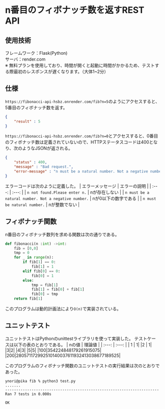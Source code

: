 # n番目のフィボナッチ数を返すREST API

## 使用技術
フレームワーク：Flask(Python)   
サーバ：render.com  
※ 無料プランを使用しており、時間が開くと起動に時間がかかるため、テストする際最初のレスポンスが遅くなります。（大体1~2分）

## 仕様
`https://fibonacci-api-hsbz.onrender.com/fib?n=5`のようにアクセスすると、5番目のフィボナッチ数を返す。
```json
{
    "result" : 5
}
```
`https://fibonacci-api-hsbz.onrender.com/fib?n=0`とアクセスすると、0番目のフィボナッチ数は定義されていないので、HTTPステータスコードは400となり、次のようなJSONが返される。
```json
{
    "status" : 400,
    "message" : "Bad request.",
    "error-message" : "n must be a natural number. Not a negative number."
}
```

エラーコードは次のように定義した。
| エラーメッセージ | エラーの説明 | 
| :---: | :---: |
| `n not found.Please enter n.` | nが存在しない |
| `n must be a natural number. Not a negative number.` | nが0以下の数字である |
| `n must be natural number.` | nが整数でない |

## フィボナッチ関数
n番目のフィボナッチ数列を求める関数は次の通りである。
```python
def fibonacci(n :int) ->int:
    fib = [0,0]
    tmp = 0
    for _ in range(n):
        if fib[1] == 0:
            fib[1] = 1
        elif fib[0] == 0:
            fib[0] = 1
        else:
            tmp = fib[1]
            fib[1] = fib[0] + fib[1]
            fib[0] = tmp
    return fib[1]
```
このプログラムは動的計画法により`O(n)`で実装されている。

## ユニットテスト
ユニットテストはPythonのunittestライブラリを使って実装した。
テストケースは以下の表のとおりである。
| nの値 | 理論値 |
| :---: | :---: |
| 1 | 1|
|2 | 1|
|3|2|
|4|3|
|5|5|
|100|354224848179261915075|
|200|280571172992510140037611932413038677189525| 

このプログラムのフィボナッチ関数のユニットテストの実行結果は次のとおりであった。
```
ynori@pika fib % python3 test.py
.......
----------------------------------------------------------------------
Ran 7 tests in 0.000s

OK
```